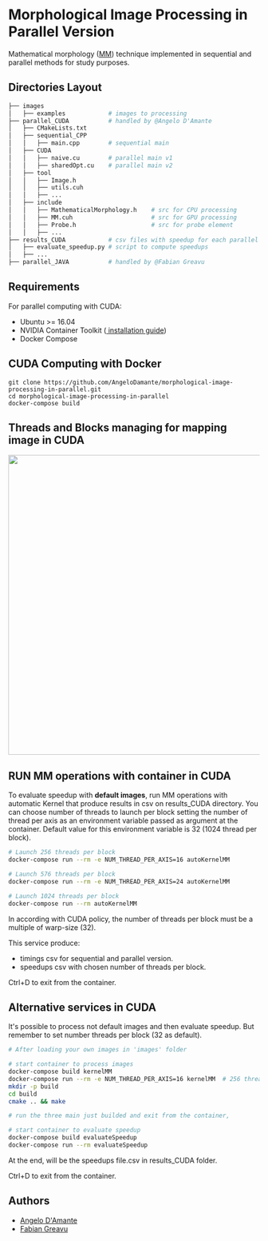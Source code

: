 # Morphological Image Processing in Parallel Version
Mathematical morphology (<a href="https://en.wikipedia.org/wiki/Mathematical_morphology">MM</a>) technique implemented in sequential and parallel methods for study purposes.

## Directories Layout
```bash 
├── images
│   ├── examples            # images to processing
├── parallel_CUDA           # handled by @Angelo D'Amante
│   ├── CMakeLists.txt
│   ├── sequential_CPP
│   │   ├── main.cpp        # sequential main
│   ├── CUDA
│   │   ├── naive.cu        # parallel main v1
│   │   ├── sharedOpt.cu    # parallel main v2
│   ├── tool                
│   │   ├── Image.h
│   │   ├── utils.cuh
│   │   ├── ...
│   ├── include         
│   │   ├── MathematicalMorphology.h    # src for CPU processing 
│   │   ├── MM.cuh                      # src for GPU processing
│   │   ├── Probe.h                     # src for probe element
│   │   ├── ...
├── results_CUDA            # csv files with speedup for each parallel version
│   ├── evaluate_speedup.py # script to compute speedups
│   ├── ...
├── parallel_JAVA           # handled by @Fabian Greavu
```

## Requirements 
For parallel computing with CUDA:
- Ubuntu >= 16.04
- NVIDIA Container Toolkit (<a href="https://docs.nvidia.com/datacenter/cloud-native/container-toolkit/install-guide.html#docker"> installation guide</a>)
- Docker Compose

## CUDA Computing with Docker
```
git clone https://github.com/AngeloDamante/morphological-image-processing-in-parallel.git
cd morphological-image-processing-in-parallel
docker-compose build
```

## Threads and Blocks managing for mapping image in CUDA
<p align="center">
  <img src="https://user-images.githubusercontent.com/62060759/113345604-f996f580-9332-11eb-8df0-9f7e1cd3db48.png" width="600"/>
</p>

## RUN MM operations with container in CUDA
To evaluate speedup with **default images**, run MM operations with automatic Kernel that produce results in csv on results_CUDA directory. You can choose number of threads to launch per block setting the number of thread per axis as an environment variable passed as argument at the container. Default value for this environment variable is 32 (1024 thread per block).  
```bash
# Launch 256 threads per block
docker-compose run --rm -e NUM_THREAD_PER_AXIS=16 autoKernelMM

# Launch 576 threads per block
docker-compose run --rm -e NUM_THREAD_PER_AXIS=24 autoKernelMM

# Launch 1024 threads per block
docker-compose run --rm autoKernelMM
```
In according with CUDA policy, the number of threads per block must be a multiple of warp-size (32).

This service produce:
- timings csv for sequential and parallel version. 
- speedups csv with chosen number of threads per block.

Ctrl+D to exit from the container.

## Alternative services in CUDA
It's possible to process not default images and then evaluate speedup. But remember to set number threads per block (32 as default).
```bash
# After loading your own images in 'images' folder

# start container to process images
docker-compose build kernelMM
docker-compose run --rm -e NUM_THREAD_PER_AXIS=16 kernelMM  # 256 thread per block for example
mkdir -p build
cd build
cmake .. && make

# run the three main just builded and exit from the container, 

# start container to evaluate speedup
docker-compose build evaluateSpeedup
docker-compose run --rm evaluateSpeedup
```
At the end, will be the speedups file.csv in results_CUDA folder.

Ctrl+D to exit from the container.

## Authors
+ <a href="https://github.com/AngeloDamante"> Angelo D'Amante </a>
+ <a href="https://github.com/fabian57fabian"> Fabian Greavu </a>
